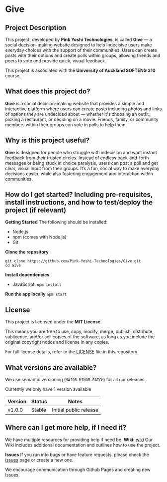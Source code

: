 # Give

## Project Description
This project, developed by **Pink Yoshi Technologies**, is called **Give** — a social decision-making website designed to help indecisive users make everyday choices with the support of their communities. Users can create posts with their options and create polls within groups, allowing friends and peers to vote and provide quick, visual feedback.

This project is associated with the **University of Auckland SOFTENG 310** course.

## What does this project do?
**Give** is a social decision-making website that provides a simple and interactive platform where users can create posts including photos and links of options they are undecided about — whether it's choosing an outfit, picking a restaurant, or deciding on a movie. Friends, family, or community members within their groups can vote in polls to help them

## Why is this project useful?
**Give** is designed for people who struggle with indecision and want instant feedback from their trusted circles. Instead of endless back-and-forth messages or being stuck in choice paralysis, users can post a poll and get clear, visual input from their groups. It’s a fun, social way to make everyday decisions easier, while also fostering engagement and interaction within communities.

## How do I get started? Including pre-requisites, install instructions, and how to test/deploy the project (if relevant)
**Getting Started**
The following should be installed: 
- Node.js
- npm (comes with Node.js)
- Git
 
**Clone the repository**
   ```
   git clone https://github.com/Pink-Yoshi-Technologies/Give.git
   cd Give
   ```
   
**Install dependencies**
   * JavaScript: `npm install`
  
**Run the app locally**
   `npm start` 

## License
This project is licensed under the **MIT License**.

This means you are free to use, copy, modify, merge, publish, distribute, sublicense, and/or sell copies of the software, as long as you include the original copyright notice and license in any copies.

For full license details, refer to the [LICENSE](LICENSE) file in this repository.

## What versions are available?
We use semantic versioning (`MAJOR.MINOR.PATCH`) for all our releases.

Currently we only have 1 version available 

| Version | Status     | Notes                   |
|---------|------------|-------------------------|
| v1.0.0  | Stable     | Initial public release  |


## Where can I get more help, if I need it?
We have multiple resources for providing help if need be. 
**Wiki:** [wiki](../../wiki)
Our Wiki includes additional documentation and outlines how to use the project. 

**Issues**  If you run into bugs or have feature requests, please check the [issues](./issues) page or create a new one.

We encourage communication through Github Pages and creating new Issues. 
